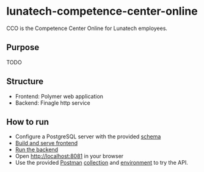 # lunatech-competence-center-online
CCO is the Competence Center Online for Lunatech employees.

## Purpose
TODO

## Structure
- Frontend: Polymer web application
- Backend: Finagle http service

## How to run
- Configure a PostgreSQL server with the provided [schema](backend/src/main/resources/schema.sql)
- [Build and serve frontend](frontend/README.md)
- [Run the backend](backend/README.md)
- Open [http://localhost:8081](http://localhost:8081) in your browser
- Use the provided [Postman](https://www.getpostman.com/) [collection](backend/resources/CCO.postman_collection.json) and [environment](backend/resources/OCC.postman_environment.json) to try the API.
